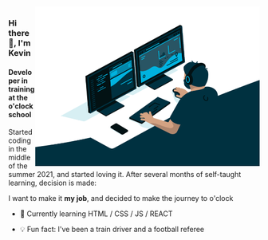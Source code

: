 <img align="right" alt="GIF" src="https://github.com/KevinMeyerhoffer/KevinMeyerhoffer/blob/main/code.gif?raw=true" width="450" height="320" />

### Hi there 👋, I'm Kevin
#### Developer in training at the o'clock school


Started coding in the middle of the summer 2021, and started loving it.
After several months of self-taught learning, decision is made:

I want to make it **my job**, and decided to make the journey to o'clock



- 🌱  Currently learning HTML / CSS / JS / REACT 

- 💡  Fun fact: I've been a train driver and a football referee

